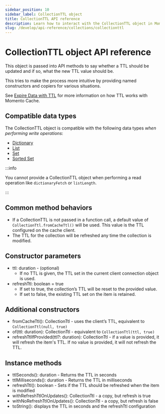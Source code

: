 ```yaml
---
sidebar_position: 10
sidebar_label: CollectionTTL object
title: CollectionTTL API reference
description: Learn how to interact with the CollectionTTL object in Momento Cache.
slug: /develop/api-reference/collections/collectionttl
---
```


# CollectionTTL object API reference

This object is passed into API methods to say whether a TTL should be updated and if so, what the new TTL value should be.

This tries to make the process more intuitive by providing named constructors and copiers for various situations.

See [Expire Data with TTL](../../../learn/how-it-works/expire-data-with-ttl) for more information on how TTL works with Momento Cache.

## Compatible data types

The CollectionTTL object is compatible with the following data types *when performing write operations*:

* [Dictionary](../api-reference/dictionary-collections.md)
* [List](../api-reference/list-collections.md)
* [Set](../api-reference/set-collections.md)
* [Sorted Set](../api-reference/sorted-set-collections.md)

:::info

You cannot provide a CollectionTTL object when performing a read operation like `dictionaryFetch` or `listLength`. 

:::

## Common method behaviors

- If a CollectionTTL is not passed in a function call, a default value of `CollectionTtl.fromCacheTtl()` will be used. This value is the TTL configured on the cache client. 
- The TTL for the collection will be refreshed any time the collection is modified.

## Constructor parameters

- ttl: duration - (optional)
    * If no TTL is given, the TTL set in the current client connection object is used.
- refreshTtl: boolean = true
    * If set to true, the collection’s TTL will be reset to the provided value.
    * If set to false, the existing TTL set on the item is retained.

## Additional constructors

- fromCacheTtl(): CollectionTtl - uses the client’s TTL, equivalent to `CollectionTtl(null, true)`
- of(ttl: duration): CollectionTtl - equivalent to `CollectionTtl(ttl, true)`
- refreshTtlIfProvided(ttl?: duration): CollectionTtl - if a value is provided, it will refresh the item's TTL. If no value is provided, it will not refresh the TTL.

## Instance methods

- ttlSeconds(): duration - Returns the TTL in seconds
- ttlMilliseconds(): duration - Returns the TTL in milliseconds
- refreshTtl(): boolean - Sets if the TTL should be refreshed when the item is modified
- withRefreshTtlOnUpdates(): CollectionTtl - a copy, but refresh is true
- withNoRefreshTtlOnUpdates(): CollectionTtl - a copy, but refresh is false
- toString(): displays the TTL in seconds and the refreshTtl configuration